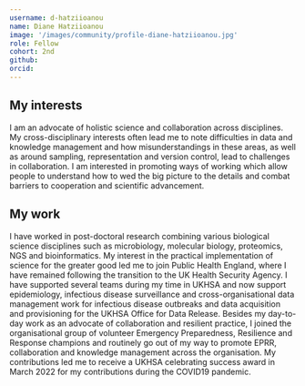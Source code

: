 ```yaml
---
username: d-hatziioanou
name: Diane Hatziioanou
image: '/images/community/profile-diane-hatziioanou.jpg'
role: Fellow
cohort: 2nd
github: 
orcid:
---
```



## My interests

I am an advocate of holistic science and collaboration across disciplines. My cross-disciplinary interests often lead me to note difficulties in data and knowledge management and how misunderstandings in these areas, as well as around sampling, representation and version control, lead to challenges in collaboration. I am interested in promoting ways of working which allow people to understand how to wed the big picture to the details and combat barriers to cooperation and scientific advancement.

## My work

I have worked in post-doctoral research combining various biological science disciplines such as microbiology, molecular biology, proteomics, NGS and bioinformatics. My interest in the practical implementation of science for the greater good led me to join Public Health England, where I have remained following the transition to the UK Health Security Agency. I have supported several teams during my time in UKHSA and now support epidemiology, infectious disease surveillance and cross-organisational data management work for infectious disease outbreaks and data acquisition and provisioning for the UKHSA Office for Data Release. Besides my day-to-day work as an advocate of collaboration and resilient practice, I joined the organisational group of volunteer Emergency Preparedness, Resilience and Response champions and routinely go out of my way to promote EPRR, collaboration and knowledge management across the organisation. My contributions led me to receive a UKHSA celebrating success award in March 2022 for my contributions during the COVID19 pandemic.
